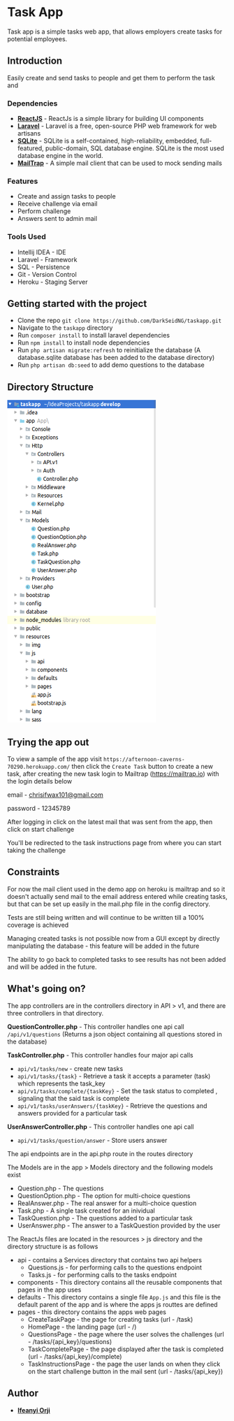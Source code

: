 # Task App
Task app is a simple tasks web app, that allows employers create tasks for potential employees.

## Introduction
Easily create and send tasks to people and get them to perform the task and 

### Dependencies  
* **[ReactJS](https://reactjs.org)** - ReactJs is a simple library for building UI components
* **[Laravel](https://laravel.com)** - Laravel is a free, open-source PHP web framework for web artisans
* **[SQLite](https://www.sqlite.org)** - SQLite is a self-contained, high-reliability, embedded, full-featured, public-domain, SQL database engine. SQLite is the most used database engine in the world.
* **[MailTrap](https://mailtrap.io)** - A simple mail client that can be used to mock sending mails
### Features
<ul>
<li>Create and assign tasks to people</li>
<li>Receive challenge via email</li>
<li>Perform challenge</li>
<li>Answers sent to admin mail</li>
</ul>

### Tools Used
- Intellij IDEA - IDE
- Laravel - Framework
- SQL - Persistence
- Git - Version Control
- Heroku - Staging Server

## Getting started with the project 
* Clone the repo `git clone https://github.com/DarkSeidNG/taskapp.git`
* Navigate to the `taskapp` directory
* Run `composer install` to install laravel dependencies
* Run `npm install` to install node dependencies
* Run `php artisan migrate:refresh` to reinitialize the database (A database.sqlite database has been added to the database directory)
* Run `php artisan db:seed` to add demo questions to the database

Directory Structure
-
![Directory Structure](/structure.png?raw=true "Directory Structure")

Trying the app out
-
To view a sample of the app visit `https://afternoon-caverns-70290.herokuapp.com/` then click the `Create Task` button to create a new task,
after creating the new task login to Mailtrap (https://mailtrap.io) with the login details below

email - chrisifwax101@gmail.com

password - 12345789

After logging in click on the latest mail that was sent from the app, then click on start challenge

You'll be redirected to the task instructions page from where you can start taking the challenge


## Constraints
For now the mail client used in the demo app on heroku is mailtrap and so it doesn't actually send mail to the email address entered while creating tasks, but that can be set up easily in the mail.php file in the config directory.

Tests are still being written and will continue to be written till a 100% coverage is achieved

Managing created tasks is not possible now from a GUI except by directly manipulating the database - this feature will be added in the future

The ability to go back to completed tasks to see results has not been added and will be added in the future.

What's going on?
-
The app controllers are in the controllers directory in API > v1, 
and there are three controllers in that directory.

**QuestionController.php** - This controller handles one api call
 `/api/v1/questions` (Returns a json object containing all questions stored in the database) 
 
 **TaskController.php** - This controller handles four major api calls
 * `api/v1/tasks/new` - create new tasks
 * `api/v1/tasks/{task}` - Retrieve a task it accepts a parameter (task) which represents the task_key
 * `api/v1/tasks/complete/{taskKey}` - Set the task status to completed , signaling that the said task is complete
 * `api/v1/tasks/userAnswers/{taskKey}` - Retrieve the questions and answers provided for a particular task
 
 **UserAnswerController.php** - This controller handles one api call 
 * `api/v1/tasks/question/answer` - Store users answer
 
The api endpoints are in the api.php route in the routes directory

The Models are in the app > Models directory and the following models exist
* Question.php - The questions
* QuestionOption.php - The option for multi-choice questions
* RealAnswer.php - The real answer for a multi-choice question
* Task.php - A single task created for an inividual
* TaskQuestion.php - The questions added to a particular task
* UserAnswer.php - The answer to a TaskQuestion provided by the user

The ReactJs files are located in the resources > js directory and the directory structure is as follows
* api - contains a Services directory that contains two api helpers 
  * Questions.js - for performing calls to the questions endpoint
  * Tasks.js - for performing calls to the tasks endpoint
* components - This directory contains all the reusable components that pages in the app uses
* defaults - This directory contains a single file `App.js` and this file is the default parent of the app and is where the apps js routtes are defined
* pages - this directory contains the apps web pages
    * CreateTaskPage - the page for creating tasks (url - /task)
    * HomePage - the landing page (url - /)
    * QuestionsPage - the page where the user solves the challenges (url - /tasks/{api_key}/questions)
    * TaskCompletePage - the page displayed after the task is completed (url - /tasks/{api_key}/complete)
    * TaskInstructionsPage - the page the user lands on when they click on the start challenge button in the mail sent (url - /tasks/{api_key})
    
## Author
* **[Ifeanyi Orji](ifeanyicorji@gmail.com)**
